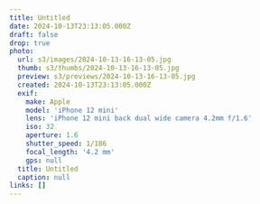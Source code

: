 ```yaml
---
title: Untitled
date: 2024-10-13T23:13:05.000Z
draft: false
drop: true
photo:
  url: s3/images/2024-10-13-16-13-05.jpg
  thumb: s3/thumbs/2024-10-13-16-13-05.jpg
  preview: s3/previews/2024-10-13-16-13-05.jpg
  created: 2024-10-13T23:13:05.000Z
  exif:
    make: Apple
    model: 'iPhone 12 mini'
    lens: 'iPhone 12 mini back dual wide camera 4.2mm f/1.6'
    iso: 32
    aperture: 1.6
    shutter_speed: 1/186
    focal_length: '4.2 mm'
    gps: null
  title: Untitled
  caption: null
links: []
---
```


